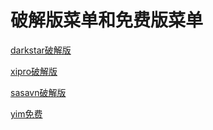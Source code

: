 # 破解版菜单和免费版菜单

[darkstar破解版](GTA5/pojieban/darkstar.md)

[xipro破解版](GTA5/pojieban/xipro.md)

[sasavn破解版](GTA5/pojieban/sasavn.md)

[yim免费](GTA5/pojieban/yimmenu.md)